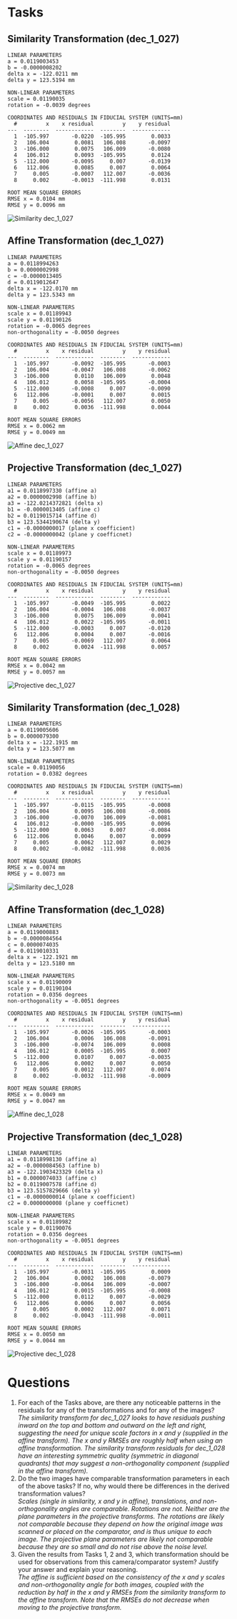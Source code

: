 # Tasks

## Similarity Transformation (dec_1_027)
```
LINEAR PARAMETERS
a = 0.0119003453
b = -0.0000008202
delta x = -122.0211 mm
delta y = 123.5194 mm

NON-LINEAR PARAMETERS
scale = 0.01190035
rotation = -0.0039 degrees

COORDINATES AND RESIDUALS IN FIDUCIAL SYSTEM (UNITS=mm)
  #         x    x residual         y    y residual
---  --------  ------------  --------  ------------
  1  -105.997       -0.0220  -105.995        0.0033
  2   106.004        0.0081   106.008       -0.0097
  3  -106.000        0.0075   106.009       -0.0080
  4   106.012        0.0093  -105.995        0.0124
  5  -112.000       -0.0095     0.007       -0.0139
  6   112.006        0.0085     0.007        0.0064
  7     0.005       -0.0007   112.007       -0.0036
  8     0.002       -0.0013  -111.998        0.0131

ROOT MEAN SQUARE ERRORS
RMSE x = 0.0104 mm
RMSE y = 0.0096 mm
```
![Similarity dec_1_027](similarity_dec_1_027.png)

## Affine Transformation (dec_1_027)
```
LINEAR PARAMETERS
a = 0.0118994263
b = 0.0000002998
c = -0.0000013405
d = 0.0119012647
delta x = -122.0170 mm
delta y = 123.5343 mm

NON-LINEAR PARAMETERS
scale x = 0.01189943
scale y = 0.01190126
rotation = -0.0065 degrees
non-orthogonality = -0.0050 degrees

COORDINATES AND RESIDUALS IN FIDUCIAL SYSTEM (UNITS=mm)
  #         x    x residual         y    y residual
---  --------  ------------  --------  ------------
  1  -105.997       -0.0092  -105.995       -0.0003
  2   106.004       -0.0047   106.008       -0.0062
  3  -106.000        0.0110   106.009        0.0048
  4   106.012        0.0058  -105.995       -0.0004
  5  -112.000       -0.0008     0.007       -0.0090
  6   112.006       -0.0001     0.007        0.0015
  7     0.005       -0.0056   112.007        0.0050
  8     0.002        0.0036  -111.998        0.0044

ROOT MEAN SQUARE ERRORS
RMSE x = 0.0062 mm
RMSE y = 0.0049 mm
```
![Affine dec_1_027](affine_dec_1_027.png)

## Projective Transformation (dec_1_027)
```
LINEAR PARAMETERS
a1 = 0.0118997330 (affine a)
a2 = 0.0000002998 (affine b)
a3 = -122.0214372821 (delta x)
b1 = -0.0000013405 (affine c)
b2 = 0.0119015714 (affine d)
b3 = 123.5344190674 (delta y)
c1 = -0.0000000017 (plane x coefficient)
c2 = -0.0000000042 (plane y coefficnet)

NON-LINEAR PARAMETERS
scale x = 0.01189973
scale y = 0.01190157
rotation = -0.0065 degrees
non-orthogonality = -0.0050 degrees

COORDINATES AND RESIDUALS IN FIDUCIAL SYSTEM (UNITS=mm)
  #         x    x residual         y    y residual
---  --------  ------------  --------  ------------
  1  -105.997       -0.0049  -105.995        0.0022
  2   106.004       -0.0004   106.008       -0.0037
  3  -106.000        0.0075   106.009        0.0041
  4   106.012        0.0022  -105.995       -0.0011
  5  -112.000       -0.0003     0.007       -0.0120
  6   112.006        0.0004     0.007       -0.0016
  7     0.005       -0.0069   112.007        0.0064
  8     0.002        0.0024  -111.998        0.0057

ROOT MEAN SQUARE ERRORS
RMSE x = 0.0042 mm
RMSE y = 0.0057 mm
```
![Projective dec_1_027](projective_dec_1_027.png)

## Similarity Transformation (dec_1_028)
```
LINEAR PARAMETERS
a = 0.0119005606
b = 0.0000079300
delta x = -122.1915 mm
delta y = 123.5077 mm

NON-LINEAR PARAMETERS
scale = 0.01190056
rotation = 0.0382 degrees

COORDINATES AND RESIDUALS IN FIDUCIAL SYSTEM (UNITS=mm)
  #         x    x residual         y    y residual
---  --------  ------------  --------  ------------
  1  -105.997       -0.0115  -105.995       -0.0008
  2   106.004        0.0095   106.008       -0.0086
  3  -106.000       -0.0070   106.009       -0.0081
  4   106.012       -0.0000  -105.995        0.0096
  5  -112.000        0.0063     0.007       -0.0084
  6   112.006        0.0046     0.007        0.0099
  7     0.005        0.0062   112.007        0.0029
  8     0.002       -0.0082  -111.998        0.0036

ROOT MEAN SQUARE ERRORS
RMSE x = 0.0074 mm
RMSE y = 0.0073 mm
```
![Similarity dec_1_028](similarity_dec_1_028.png)

## Affine Transformation (dec_1_028)
```
LINEAR PARAMETERS
a = 0.0119000883
b = -0.0000084564
c = 0.0000074035
d = 0.0119010331
delta x = -122.1921 mm
delta y = 123.5180 mm

NON-LINEAR PARAMETERS
scale x = 0.01190009
scale y = 0.01190104
rotation = 0.0356 degrees
non-orthogonality = -0.0051 degrees

COORDINATES AND RESIDUALS IN FIDUCIAL SYSTEM (UNITS=mm)
  #         x    x residual         y    y residual
---  --------  ------------  --------  ------------
  1  -105.997       -0.0026  -105.995       -0.0003
  2   106.004        0.0006   106.008       -0.0091
  3  -106.000       -0.0074   106.009        0.0008
  4   106.012        0.0005  -105.995        0.0007
  5  -112.000        0.0107     0.007       -0.0035
  6   112.006        0.0002     0.007        0.0050
  7     0.005        0.0012   112.007        0.0074
  8     0.002       -0.0032  -111.998       -0.0009

ROOT MEAN SQUARE ERRORS
RMSE x = 0.0049 mm
RMSE y = 0.0047 mm
```
![Affine dec_1_028](affine_dec_1_028.png)

## Projective Transformation (dec_1_028)
```
LINEAR PARAMETERS
a1 = 0.0118998130 (affine a)
a2 = -0.0000084563 (affine b)
a3 = -122.1903423329 (delta x)
b1 = 0.0000074033 (affine c)
b2 = 0.0119007578 (affine d)
b3 = 123.5157829666 (delta y)
c1 = -0.0000000014 (plane x coefficient)
c2 = 0.0000000008 (plane y coefficnet)

NON-LINEAR PARAMETERS
scale x = 0.01189982
scale y = 0.01190076
rotation = 0.0356 degrees
non-orthogonality = -0.0051 degrees

COORDINATES AND RESIDUALS IN FIDUCIAL SYSTEM (UNITS=mm)
  #         x    x residual         y    y residual
---  --------  ------------  --------  ------------
  1  -105.997       -0.0031  -105.995        0.0009
  2   106.004        0.0002   106.008       -0.0079
  3  -106.000       -0.0064   106.009       -0.0007
  4   106.012        0.0015  -105.995       -0.0008
  5  -112.000        0.0112     0.007       -0.0029
  6   112.006        0.0006     0.007        0.0056
  7     0.005        0.0002   112.007        0.0071
  8     0.002       -0.0043  -111.998       -0.0011

ROOT MEAN SQUARE ERRORS
RMSE x = 0.0050 mm
RMSE y = 0.0044 mm
```
![Projective dec_1_028](projective_dec_1_028.png)

# Questions
1. For each of the Tasks above, are there any noticeable patterns in the residuals for any of the transformations and for any of the images? <br>
_The similarity transform for dec_1_027 looks to have residuals pushing inward on the top and bottom and outward on the left and right, suggesting the need for unique scale factors in x and y (supplied in the affine transform). The x and y RMSEs are roughly half when using an affine transformation. The similarity transform residuals for dec_1_028 have an interesting symmetric quality (symmetric in diagonal quadrants) that may suggest a non-orthogonality component (supplied in the affine transform)._
2. Do the two images have comparable transformation parameters in each of the above tasks? If no, why would there be differences in the derived transformation values? <br>
_Scales (single in similarity, x and y in affine), translations, and non-orthogonality angles are comparable. Rotations are not. Neither are the plane parameters in the projective transforms. The rotations are likely not comparable because they depend on how the original image was scanned or placed on the comparator, and is thus unique to each image. The projective plane parameters are likely not comparable because they are so small and do not rise above the noise level._
3. Given the results from Tasks 1, 2 and 3, which transformation should be used for observations from this camera/comparator system? Justify your answer and explain your reasoning. <br>
_The affine is sufficient based on the consistency of the x and y scales and non-orthogonality angle for both images, coupled with the reduction by half in the x and y RMSEs from the similarity transform to the affine transform. Note that the RMSEs do not decrease when moving to the projective transform._